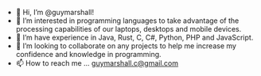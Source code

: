 - 👋 Hi, I’m @guymarshall!
- 👀 I’m interested in programming languages to take advantage of the processing capabilities of our laptops, desktops and mobile devices.
- 🌱 I’m have experience in Java, Rust, C, C#, Python, PHP and JavaScript.
- 💞️ I’m looking to collaborate on any projects to help me increase my confidence and knowledge in programming.
- 📫 How to reach me ... guymarshall.c@gmail.com

<!---
guymarshall/guymarshall is a ✨ special ✨ repository because its `README.md` (this file) appears on your GitHub profile.
You can click the Preview link to take a look at your changes.
--->
